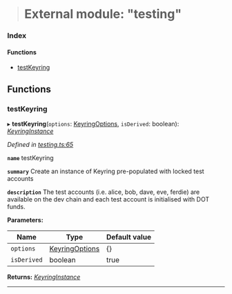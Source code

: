 > # External module: "testing"

### Index

#### Functions

* [testKeyring](_testing_.md#testkeyring)

## Functions

###  testKeyring

▸ **testKeyring**(`options`: [KeyringOptions](_types_.md#keyringoptions), `isDerived`: boolean): *[KeyringInstance](../interfaces/_types_.keyringinstance.md)*

*Defined in [testing.ts:65](url)*

**`name`** testKeyring

**`summary`** Create an instance of Keyring pre-populated with locked test accounts

**`description`** The test accounts (i.e. alice, bob, dave, eve, ferdie)
are available on the dev chain and each test account is initialised with DOT funds.

**Parameters:**

Name | Type | Default value |
------ | ------ | ------ |
`options` | [KeyringOptions](_types_.md#keyringoptions) |  {} |
`isDerived` | boolean | true |

**Returns:** *[KeyringInstance](../interfaces/_types_.keyringinstance.md)*

___